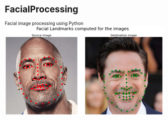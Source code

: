# FacialProcessing
Facial image processing using Python
![Facial landamrks](https://github.com/Zayatsoff/FacialProcessing/blob/main/images/facial_landmarks.png)
